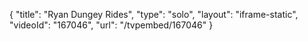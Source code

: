 {
    "title": "Ryan Dungey Rides",
    "type": "solo",
    "layout": "iframe-static",
    "videoId": "167046",
    "url": "\/tvpembed\/167046"
}